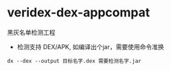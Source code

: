 # veridex-dex-appcompat


黑灰名单检测工程

* 检测支持 DEX/APK, 如编译出个jar，需要使用命令准换 

```shell
dx --dex --output 目标名字.dex 需要检测名字.jar
```


